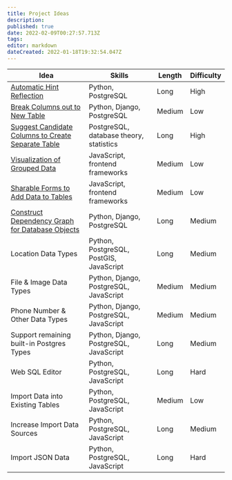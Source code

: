 ```yaml
---
title: Project Ideas
description: 
published: true
date: 2022-02-09T00:27:57.713Z
tags: 
editor: markdown
dateCreated: 2022-01-18T19:32:54.047Z
---
```



| Idea | Skills | Length | Difficulty |
|-|-|-|-|
| [Automatic Hint Reflection](/en/community/mentoring/project-ideas/automatic-hint-reflection) | Python, PostgreSQL | Long | High |
| [Break Columns out to New Table](/en/community/mentoring/project-ideas/break-out-columns) | Python, Django, PostgreSQL | Medium | Low |
| [Suggest Candidate Columns to Create Separate Table](/en/community/mentoring/project-ideas/suggest-candidate-columns) | PostgreSQL, database theory, statistics | Long | High |
| [Visualization of Grouped Data](/en/community/mentoring/project-ideas/visualization-of-grouped-data) | JavaScript, frontend frameworks | Medium | Low |
| [Sharable Forms to Add Data to Tables](/en/community/mentoring/project-ideas/sharable-forms) | JavaScript, frontend frameworks  | Medium | Low |
| [Construct Dependency Graph for Database Objects](/en/community/mentoring/project-ideas/dependency-graph) | Python, Django, PostgreSQL | Long | Medium |
| Location Data Types | Python, PostgreSQL, PostGIS, JavaScript | Long | Medium |
| File & Image Data Types | Python, Django, PostgreSQL, JavaScript | Medium | Medium |
| Phone Number & Other Data Types | Python, Django, PostgreSQL, JavaScript | Medium | Medium |
| Support remaining built-in Postgres Types | Python, Django, PostgreSQL, JavaScript | Long | Medium |
| Web SQL Editor | Python, PostgreSQL, JavaScript | Long | Hard |
| Import Data into Existing Tables | Python, PostgreSQL, JavaScript | Medium | Low |
| Increase Import Data Sources | Python, PostgreSQL, JavaScript | Long | Medium |
| Import JSON Data | Python, PostgreSQL, JavaScript | Long | Hard |
